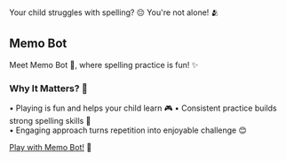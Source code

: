 Your child struggles with spelling? 😔 You're not alone! 🫂

## Memo Bot

Meet Memo Bot 🤖, where spelling practice is fun! ✨

### Why It Matters? 🤔

• Playing is fun and helps your child learn 🎮
• Consistent practice builds strong spelling skills 🔄  
• Engaging approach turns repetition into enjoyable challenge 😊

[Play with Memo Bot!](https://memo-bot.netlify.app) 🚀
